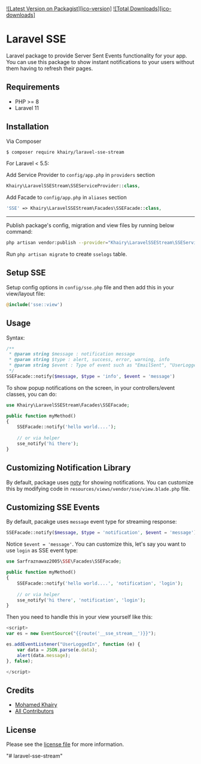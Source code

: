 [![Latest Version on Packagist][ico-version]][link-packagist]
[![Total Downloads][ico-downloads]][link-downloads]

# Laravel SSE

Laravel package to provide Server Sent Events functionality for your app. You can use this package to show instant notifications to your users without them having to refresh their pages.

## Requirements

 - PHP >= 8
 - Laravel 11

## Installation

Via Composer

``` bash
$ composer require khairy/laravel-sse-stream
```

For Laravel < 5.5:

Add Service Provider to `config/app.php` in `providers` section
```php
Khairy\LaravelSSEStream\SSEServiceProvider::class,
```

Add Facade to `config/app.php` in `aliases` section
```php
'SSE' => Khairy\LaravelSSEStream\Facades\SSEFacade::class,
```


---

Publish package's config, migration and view files by running below command:

```bash
php artisan vendor:publish --provider="Khairy\LaravelSSEStream\SSEServiceProvider"
```
Run `php artisan migrate` to create `sselogs` table.

## Setup SSE

Setup config options in `config/sse.php` file and then add this in your view/layout file:

```php
@include('sse::view')
```

## Usage

Syntax:
```php
/**
 * @param string $message : notification message
 * @param string $type : alert, success, error, warning, info
 * @param string $event : Type of event such as "EmailSent", "UserLoggedIn", etc
 */
SSEFacade::notify($message, $type = 'info', $event = 'message')
```

To show popup notifications on the screen, in your controllers/event classes, you can  do:

```php
use Khairy\LaravelSSEStream\Facades\SSEFacade;

public function myMethod()
{
    SSEFacade::notify('hello world....');
    
    // or via helper
    sse_notify('hi there');
}
```

## Customizing Notification Library

By default, package uses [noty](https://github.com/mohamd-khairy/laravel-sse-stream) for showing notifications. You can customize this by modifying code in `resources/views/vendor/sse/view.blade.php` file.

## Customizing SSE Events

By default, pacakge uses `message` event type for streaming response:


```php
SSEFacade::notify($message, $type = 'notification', $event = 'message')
```

Notice `$event = 'message'`. You can customize this, let's say you want to use `login` as SSE event type:

```php
use Sarfraznawaz2005\SSE\Facades\SSEFacade;

public function myMethod()
{
    SSEFacade::notify('hello world....', 'notification', 'login');
    
    // or via helper
    sse_notify('hi there', 'notification', 'login');
}
```

Then you need to handle this in your view yourself like this:

```javascript
<script>
var es = new EventSource("{{route('__sse_stream__')}}");

es.addEventListener("UserLoggedIn", function (e) {
    var data = JSON.parse(e.data);
    alert(data.message);
}, false);

</script>
```

## Credits

- [Mohamed Khairy][link-author]
- [All Contributors][link-contributors]

## License

Please see the [license file](license.md) for more information.

[link-packagist]: https://packagist.org/packages/khairy/laravel-sse-stream
[link-downloads]: https://packagist.org/packages/khairy/laravel-sse-stream
[link-author]: https://github.com/mohamd-khairy
[link-contributors]: https://github.com/mohamd-khairy/laravel-sse-stream/graphs/contributors
"# laravel-sse-stream" 
"# laravel-sse-stream" 
